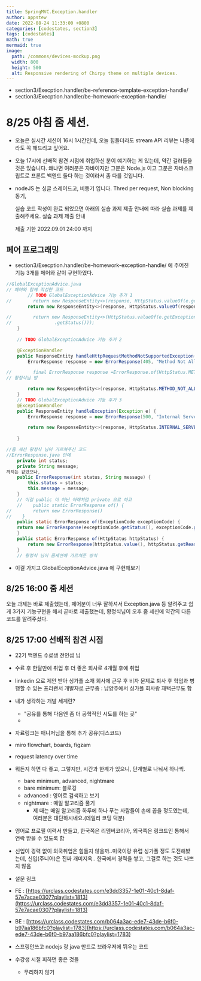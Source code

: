 ```yaml
---
title: SpringMVC.Exception.handler
author: appstew
date: 2022-08-24 11:33:00 +0800
categories: [codestates, section3]
tags: [codestates]
math: true
mermaid: true
image:
  path: /commons/devices-mockup.png
  width: 800
  height: 500
  alt: Responsive rendering of Chirpy theme on multiple devices.
---
```


- section3/Execption.handler/be-reference-template-exception-handle/
- section3/Execption.handler/be-homework-exception-handle/


# 8/25 아침 줌 세션.
- 오늘은 실시간 세션이 16시 1시간인데, 오늘 힘들더라도 
stream API 리뷰는 나중에라도 꼭 해드리고 싶어요.
- 오늘 17시에 선배적 참견 시점에 취업하신 분이 얘기하는 게 있는데, 약간 걸러들을 것은 있습니다. 왜냐면 여러분은 자바이지만 그분은 Node.js 이고 그분은 자바스크립트로 프론트 백엔드 둘다 하는 것이라서 좀 다를 것입니다.
- nodeJS 는 싱글 스레이드고, 비동기 입니다. Thred per request, Non blocking 동기,

    실습 코드 작성이 완료 되었으면 아래의 실습 과제 제출 안내에 따라 실습 과제를 제출해주세요.
        실습 과제 제출 안내

    제출 기한
        2022.09.01 24:00 까지

## 페어 프로그래밍
- section3/Execption.handler/be-homework-exception-handle/ 에 주어진 기능 3개를 페어와 같이 구현하였다.
```java
//GlobalExceptionAdvice.java
// 페어와 함께 작성한 코드
        // TODO GlobalExceptionAdvice 기능 추가 1
//        return new ResponseEntity<>(response, HttpStatus.valueOf(e.getExceptionCode().getStatus()));
        return new ResponseEntity<>(response, HttpStatus.valueOf(response.getStatus()));

//        return new ResponseEntity<>(HttpStatus.valueOf(e.getExceptionCode()
//                .getStatus()));
    }
    
    // TODO GlobalExceptionAdvice 기능 추가 2

    @ExceptionHandler
    public ResponseEntity handleHttpRequestMethodNotSupportedException(HttpRequestMethodNotSupportedException e) {
        ErrorResponse response = new ErrorResponse(405, "Method Not Allowed");

//        final ErrorResponse response =ErrorResponse.of(HttpStatus.METHOD_NOT_ALLOWED);식
// 황정식님 방

        return new ResponseEntity<>(response, HttpStatus.METHOD_NOT_ALLOWED);
    }
    // TODO GlobalExceptionAdvice 기능 추가 3
    @ExceptionHandler
    public ResponseEntity handleException(Exception e) {
        ErrorResponse response = new ErrorResponse(500, "Internal Server Error");

        return new ResponseEntity<>(response, HttpStatus.INTERNAL_SERVER_ERROR);
        
    }
```

```java
//줌 세션 황정식 님이 가르쳐주신 코드
//ErrorResponse.java 안에
    private int status;
    private String message;
까지는 같았으나,
    public ErrorResponse(int status, String message) {
        this.status = status;
        this.message = message;
    }
    // 이걸 public 이 아닌 아래처럼 private 으로 하고
    //    public static ErrorResponse of() {
//        return new ErrorResponse()
//    }
    public static ErrorResponse of(ExceptionCode exceptionCode) {
    return new ErrorResponse(exceptionCode.getStatus(), exceptionCode.getMessage());
    }
    public static ErrorResponse of(HttpStatus httpStatus) {
        return new ErrorResponse(httpStatus.value(), httpStatus.getReasonPhrase());
    }
    // 황정식 님이 줌세션에 가르쳐준 방식
```
- 이걸 가지고 GlobalEceptionAdvice.java 에 구현해보기


## 8/25 16:00 줌 세션

오늘 과제는 바로 제출했는데, 페어분이 너무 잘하셔서 Exception.java 등 알려주고 쉽게 3가지 기능구현을 해서 곧바로 제출했는데,
황정식님이 오후 줌 세션에 약간의 다른 코드를 알려주셨다.

## 8/25 17:00 선배적 참견 시점

- 22기 백엔드 수료생 전인섭 님
- 수료 후 한달만에 취업 후 더 좋은 회사로 4개월 후에 취업
- linkedin 으로 제안 받아 싱가폴 소재 회사에 근무 후 비자 문제로 퇴사 후 학업과 병행할 수 있는 프리랜서 개발자로 근무중 : 남양주에서 싱가폴 회사랑 재택근무도 함
- 내가 생각하는 개발 세계란?
  - "공유를 통해 다음엔 좀 더 공학적인 시도를 하는 곳"
  - 

- 자료링크는 매니저님을 통해 추가 공유(디스코드)
- miro flowchart, boards, figzam
- request latency over time

 
- 뭐든지 하면 다 좋고, 그렇지만, 시간과 한계가 있으니, 단계별로 나눠서 하나씩.
  - bare minimum, advanced, nightmare
  - bare minimum: 블로깅
  - advanced : 영어로 검색하고 보기
  - nightmare : 매일 알고리즘 풀기
    - 제 때는 매일 알고리즘 하루에 하나 푸는 사람들이 손에 꼽을 정도였는데, 여러분은 대단하시네요.(데일리 코딩 덕분)
- 영어로 프로필 이력서 만들고, 
한국쪽은 리멤버코리아, 외국쪽은 링크드인 통해서 연락 받을 수 있도록 함
- 신입이 경력 없이 외국취업은 힘들지 않을까..미국이랑 유럽 싱가폴 정도 도전해봤는데, 신입(주니어)은 진짜 개미지옥..
한국에서 경력을 쌓고, 그걸로 하는 것도 나쁘지 않음
- 설문 링크
- FE : [https://urclass.codestates.com/e3dd3357-1e01-40c1-8daf-57e7acae0307?playlist=1813](https://urclass.codestates.com/e3dd3357-1e01-40c1-8daf-57e7acae0307?playlist=1813)
- BE : [https://urclass.codestates.com/b064a3ac-ede7-43de-b6f0-b97aa186bfc0?playlist=1783](https://urclass.codestates.com/b064a3ac-ede7-43de-b6f0-b97aa186bfc0?playlist=1783) 

- 스프링안쓰고 nodejs 랑 java 만드로 브라우저에 뛰우는 코드

- 수강생 시절 피하면 좋은 것들
  - 무리하지 않기



